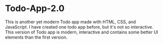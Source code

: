# Todo-App-2.0
This is another yet modern Todo app made with HTML, CSS, and JavaScript. I have created one todo app before, but it's not so interactive. This version of Todo app is modern, interactive and contains some better UI elements than the first version.
